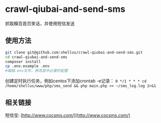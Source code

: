 # crawl-qiubai-and-send-sms
抓取糗百首页笑话，并使用短信发送

## 使用方法
```bash
git clone git@github.com:shellus/crawl-qiubai-and-send-sms.git
cd crawl-qiubai-and-send-sms
composer install
cp .env.example .env
#编辑.env文件，修改其中必要的配置

```

创建定时执行任务，例如centos下添加crontab -e记录：
`0 */1 * * * cd /home/shellus/www/php/sms_send && php main.php >> ~/sms_log.log 2>&1`

## 相关链接
短信宝: [http://www.cocsms.com/](http://www.cocsms.com/)